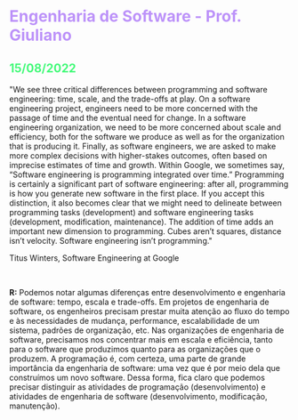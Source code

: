 <h1 style="color: #BD93F9; font-weight: bold">Engenharia de Software - Prof. Giuliano</h1>

<h2 style="color: #46FA7B">15/08/2022</h2>

<p align="left">"We see three critical differences between programming and software engineering: time, scale, and the trade-offs at play. On a software engineering project, engineers need to be more concerned with the passage of time and the eventual need for change. In a software engineering organization, we need to be more concerned about scale and efficiency, both for the software we produce as well as for the organization that is producing it. Finally, as software engineers, we are asked to make more complex decisions with higher-stakes outcomes, often based on imprecise estimates of time and growth. Within Google, we sometimes say, “Software engineering is programming integrated over time.” Programming is certainly a significant part of software engineering: after all, programming is how you generate new software in the first place. If you accept this distinction, it also becomes clear that we might need to delineate between programming tasks (development) and software engineering tasks (development, modification, maintenance). The addition of time adds an important new dimension to programming. Cubes aren’t squares, distance isn’t velocity. Software engineering isn’t programming."</p>

Titus Winters, Software Engineering at Google

<br>

<b>R:</b> Podemos notar algumas diferenças entre desenvolvimento e engenharia de software: tempo, escala e trade-offs.
Em projetos de engenharia de software, os engenheiros precisam prestar muita atenção ao fluxo do tempo e às necessidades de mudança, performance, escalabilidade de um sistema, padrões de organização, etc.
Nas organizações de engenharia de software, precisamos nos concentrar mais em escala e eficiência, tanto para o software que produzimos quanto para as organizações que o produzem.
A programação é, com certeza, uma parte de grande importância da engenharia de software: uma vez que é por meio dela que construímos um novo software.
Dessa forma, fica claro que podemos precisar distinguir as atividades de programação (desenvolvimento) e atividades de engenharia de software (desenvolvimento, modificação, manutenção).